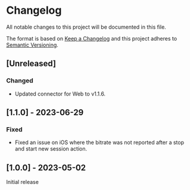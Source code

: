 # Changelog

All notable changes to this project will be documented in this file.

The format is based on [Keep a Changelog](http://keepachangelog.com/en/1.0.0/)
and this project adheres to [Semantic Versioning](http://semver.org/spec/v2.0.0.html).

## [Unreleased]

### Changed

- Updated connector for Web to v1.1.6.

## [1.1.0] - 2023-06-29

### Fixed

- Fixed an issue on iOS where the bitrate was not reported after a stop and start new session action.

## [1.0.0] - 2023-05-02

Initial release
